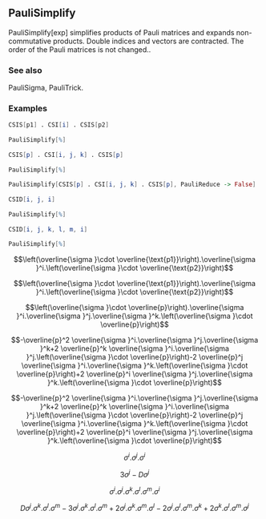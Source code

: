 ##  PauliSimplify 

PauliSimplify[exp] simplifies products of Pauli matrices and expands non-commutative products. Double indices and vectors are contracted. The order of the Pauli matrices is not changed..

###  See also 

PauliSigma, PauliTrick.

###  Examples 

```mathematica
CSIS[p1] . CSI[i] . CSIS[p2] 
 
PauliSimplify[%] 
 
CSIS[p] . CSI[i, j, k] . CSIS[p] 
 
PauliSimplify[%] 
 
PauliSimplify[CSIS[p] . CSI[i, j, k] . CSIS[p], PauliReduce -> False] 
 
CSID[i, j, i] 
 
PauliSimplify[%] 
 
CSID[i, j, k, l, m, i] 
 
PauliSimplify[%]
```

$$\left(\overline{\sigma }\cdot \overline{\text{p1}}\right).\overline{\sigma }^i.\left(\overline{\sigma }\cdot \overline{\text{p2}}\right)$$

$$\left(\overline{\sigma }\cdot \overline{\text{p1}}\right).\overline{\sigma }^i.\left(\overline{\sigma }\cdot \overline{\text{p2}}\right)$$

$$\left(\overline{\sigma }\cdot \overline{p}\right).\overline{\sigma }^i.\overline{\sigma }^j.\overline{\sigma }^k.\left(\overline{\sigma }\cdot \overline{p}\right)$$

$$-\overline{p}^2 \overline{\sigma }^i.\overline{\sigma }^j.\overline{\sigma }^k+2 \overline{p}^k \overline{\sigma }^i.\overline{\sigma }^j.\left(\overline{\sigma }\cdot \overline{p}\right)-2 \overline{p}^j \overline{\sigma }^i.\overline{\sigma }^k.\left(\overline{\sigma }\cdot \overline{p}\right)+2 \overline{p}^i \overline{\sigma }^j.\overline{\sigma }^k.\left(\overline{\sigma }\cdot \overline{p}\right)$$

$$-\overline{p}^2 \overline{\sigma }^i.\overline{\sigma }^j.\overline{\sigma }^k+2 \overline{p}^k \overline{\sigma }^i.\overline{\sigma }^j.\left(\overline{\sigma }\cdot \overline{p}\right)-2 \overline{p}^j \overline{\sigma }^i.\overline{\sigma }^k.\left(\overline{\sigma }\cdot \overline{p}\right)+2 \overline{p}^i \overline{\sigma }^j.\overline{\sigma }^k.\left(\overline{\sigma }\cdot \overline{p}\right)$$

$$\sigma ^i.\sigma ^j.\sigma ^i$$

$$3 \sigma ^j-D \sigma ^j$$

$$\sigma ^i.\sigma ^j.\sigma ^k.\sigma ^l.\sigma ^m.\sigma ^i$$

$$D \sigma ^j.\sigma ^k.\sigma ^l.\sigma ^m-3 \sigma ^j.\sigma ^k.\sigma ^l.\sigma ^m+2 \sigma ^j.\sigma ^k.\sigma ^m.\sigma ^l-2 \sigma ^j.\sigma ^l.\sigma ^m.\sigma ^k+2 \sigma ^k.\sigma ^l.\sigma ^m.\sigma ^j$$